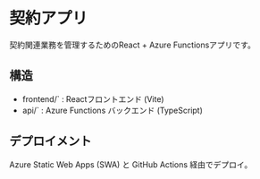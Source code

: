 # 契約アプリ

契約関連業務を管理するためのReact + Azure Functionsアプリです。

## 構造

- frontend/` : Reactフロントエンド (Vite)
- api/` : Azure Functions バックエンド (TypeScript)

## デプロイメント

Azure Static Web Apps (SWA) と GitHub Actions 経由でデプロイ。

